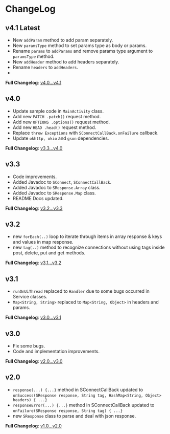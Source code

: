 
# ChangeLog

## v4.1 Latest

- New `addParam` method to add param separately.
- New `paramsType` method to set params type as body or params.
- Rename `params` to `addParams` and remove params type argument to `paramsType` method.
- New `addHeader` method to add headers separately.
- Rename `headers` to `addHeaders`.
- 
**Full Changelog**: [v4.0...v4.1](https://github.com/smith8h/SConnect/compare/v4.0...v4.1)

## v4.0

- Update sample code in `MainActivity` class.
- Add new `PATCH .patch()` request method.
- Add new `OPTIONS .options()` request method.
- Add new `HEAD .head()` request method.
- Replace `throw Exceptions` with `SConnectCallBack.onFailure` callback.
- Update `okhttp, okio` and `gson` dependencies.

**Full Changelog**: [v3.3...v4.0](https://github.com/smith8h/SConnect/compare/v3.3...v4.0)

## v3.3

- Code improvements.
- Added Javadoc to `SConnect`, `SConnectCallBack`.
- Added Javadoc to `SResponse.Array` class.
- Added Javadoc to `SResponse.Map` class.
- README Docs updated.

**Full Changelog**: [v3.2...v3.3](https://github.com/smith8h/SConnect/compare/v3.2...v3.3)

## v3.2

- new `forEach(..)` loop to iterate through items in array response & keys and values in map response.
- new `tag(..)` method to recognize connections without using tags inside post, delete, put and get methods.

**Full Changelog**: [v3.1...v3.2](https://github.com/smith8h/SConnect/compare/v3.1...v3.2)

## v3.1

- `runOnUiThread` replaced to `Handler` due to some bugs occurred in Service classes.
- `Map<String, String>` replaced to `Map<String, Object>` in headers and params.

**Full Changelog**: [v3.0...v3.1](https://github.com/smith8h/SConnect/compare/v3.0...v3.1)

## v3.0

- Fix some bugs.
- Code and implementation improvements.

**Full Changelog**: [v2.0...v3.0](https://github.com/smith8h/SConnect/compare/v2.0...v3.0)

## v2.0

- `response(...) {...}` method in SConnectCallBack updated to `onSuccess(SResponse response, String tag, HashMap<String, Object> headers) { ...}`
- `responseError(...) {...}` method in SConnectCallBack updated to `onFailure(SResponse response, String tag) { ...}`
- new `SResponse` class to parse and deal with json response.

**Full Changelog**: [v1.0...v2.0](https://github.com/smith8h/SConnect/compare/v1.0...v2.0)
